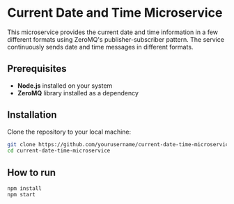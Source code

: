 # Current Date and Time Microservice

This microservice provides the current date and time information in a few different formats using ZeroMQ's publisher-subscriber pattern. The service continuously sends date and time messages in different formats.

## Prerequisites
- **Node.js** installed on your system
- **ZeroMQ** library installed as a dependency

## Installation

Clone the repository to your local machine:
   ```bash
   git clone https://github.com/yourusername/current-date-time-microservice.git
   cd current-date-time-microservice
```

## How to run

```
npm install
npm start
```

